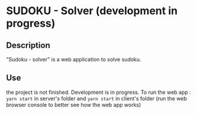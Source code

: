# SUDOKU - Solver (development in progress)

## Description

"Sudoku - solver" is a web application to solve sudoku.

## Use

the project is not finished. Development is in progress. To run the web app :
`yarn start` in server's folder and `yarn start` in client's folder (run the web browser console to better see how the web app works)
